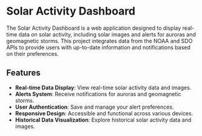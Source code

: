 # Solar Activity Dashboard

The Solar Activity Dashboard is a web application designed to display real-time data on solar activity, including solar images and alerts for auroras and geomagnetic storms. This project integrates data from the NOAA and SDO APIs to provide users with up-to-date information and notifications based on their preferences.

## Features

- **Real-time Data Display**: View real-time solar activity data and images.
- **Alerts System**: Receive notifications for auroras and geomagnetic storms.
- **User Authentication**: Save and manage your alert preferences.
- **Responsive Design**: Accessible and functional across various devices.
- **Historical Data Visualization**: Explore historical solar activity data and images.
